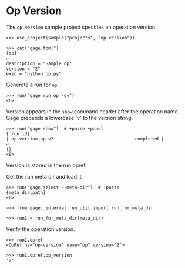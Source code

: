 # Op Version

The `op-version` sample project specifies an operation version.

    >>> use_project(sample("projects", "op-version"))

    >>> cat("gage.toml")
    [op]
    ⤶
    description = "Sample op"
    version = "2"
    exec = "python op.py"

Generate a run for `op`.

    >>> run("gage run op -qy")
    <0>

Version appears in the `show` command header after the operation name.
Gage prepends a lowercase 'v' to the version string.

    >>> run("gage show")  # +parse +panel
    {:run_id}
    | op-version:op v2                               completed |
    ⤶
    {}
    <0>

Version is stored in the run opref.

Get the run meta dir and load it.

    >>> run("gage select --meta-dir")  # +parse
    {meta_dir:path}
    <0>

    >>> from gage._internal.run_util import run_for_meta_dir

    >>> run1 = run_for_meta_dir(meta_dir)

Verify the operation version.

    >>> run1.opref
    <OpRef ns="op-version" name="op" version="2">

    >>> run1.opref.op_version
    '2'
